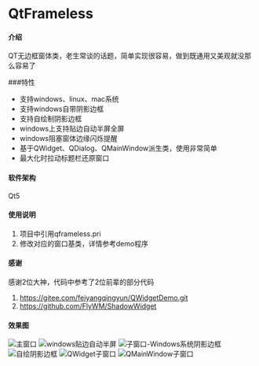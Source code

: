 # QtFrameless

#### 介绍
QT无边框窗体类，老生常谈的话题，简单实现很容易，做到既通用又美观就没那么容易了

###特性
- 支持windows、linux、mac系统
- 支持windows自带阴影边框
- 支持自绘制阴影边框
- windows上支持贴边自动半屏全屏
- windows阻塞窗体边缘闪烁提醒
- 基于QWidget、QDialog、QMainWindow派生类，使用非常简单
- 最大化时拉动标题栏还原窗口


#### 软件架构
Qt5

#### 使用说明
1.  项目中引用qframeless.pri
2.  修改对应的窗口基类，详情参考demo程序

#### 感谢
感谢2位大神，代码中参考了2位前辈的部分代码
1.  https://gitee.com/feiyangqingyun/QWidgetDemo.git
2.  https://github.com/FlyWM/ShadowWidget

#### 效果图
![主窗口](https://images.gitee.com/uploads/images/2021/0914/095315_50e83162_883195.png "1.png")
![windows贴边自动半屏](https://images.gitee.com/uploads/images/2021/0914/095327_c418b918_883195.png "2.png")
![子窗口-Windows系统阴影边框](https://images.gitee.com/uploads/images/2021/0914/095342_e49c7965_883195.png "3.png")
![自绘阴影边框](https://images.gitee.com/uploads/images/2021/0914/095902_4cb7e1b2_883195.png "6.png")
![QWidget子窗口](https://images.gitee.com/uploads/images/2021/0914/095427_71ce665a_883195.png "7.png")
![QMainWindow子窗口](https://images.gitee.com/uploads/images/2021/0914/095433_4617666c_883195.png "8.png")